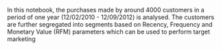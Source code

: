 
In this notebook, the purchases made by around 4000 customers in a period of one year (12/02/2010 - 12/09/2012) is analysed. The customers are further segregated into segments based on Recency, Frequency and Monetary Value (RFM) parameters which can be used to perform target marketing
